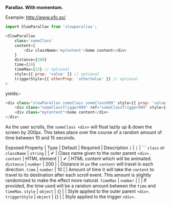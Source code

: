 **Parallax. With momentum.**

Example: http://www.ofo.so/

```js
import SlowParallax from 'slowparallax';

<SlowParallax
	class='someClass'
	content={
		<div className='myContent'>Some content</div>
	}
	distance={200}
	time={10}
	timeMax={15} // optional
	style={{ prop: 'value' }} // optional
	triggerStyle={{ otherProp: 'otherValue' }} // optional
>
```
yields:-

```js
<div class="slowParallax someClass someClass999" style={{ prop: 'value' }}>
	<div class="someClassTrigger999" ref="someClassTrigger999" style={{ otherProp: 'otherValue' }} />
	<div class="myContent">Some content</div>
</div>
```

As the user scrolls, the `someClass <div>` will float lazily up & down the screen by 200px. This takes place over the course of a random amount of time between 10 and 15 seconds.

Exposed Property | Type | Default | Required | Description
``` | ``` | ``` | ``` | ```
`class` or `className` | `string` |  |  ✔ | Class name given to the outer parent `<div>`.
`content` | HTML element |  | ✔ | HTML content which will be animated.
`distance` | `number` | 200 | | Distance in `px` the `content` will travel in each direction.
`time` | `number` | 10 | | Amount of time it will take the `content` to travel to its destination after each scroll event. This amount is slightly randomized to make the effect more natural.
`timeMax` | `number` | | | If provided, the time used will be a random amount between the `time` and `timeMax`.
`style` | `object` | {} | | Style applied to the outer parent `<div>`.
`triggerStyle` | `object` | {} | | Style applied to the trigger `<div>`.